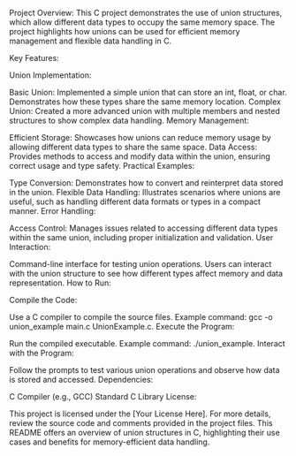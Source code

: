 Project Overview:
This C project demonstrates the use of union structures, which allow different data types to occupy the same memory space. The project highlights how unions can be used for efficient memory management and flexible data handling in C.

Key Features:

Union Implementation:

Basic Union: Implemented a simple union that can store an int, float, or char. Demonstrates how these types share the same memory location.
Complex Union: Created a more advanced union with multiple members and nested structures to show complex data handling.
Memory Management:

Efficient Storage: Showcases how unions can reduce memory usage by allowing different data types to share the same space.
Data Access: Provides methods to access and modify data within the union, ensuring correct usage and type safety.
Practical Examples:

Type Conversion: Demonstrates how to convert and reinterpret data stored in the union.
Flexible Data Handling: Illustrates scenarios where unions are useful, such as handling different data formats or types in a compact manner.
Error Handling:

Access Control: Manages issues related to accessing different data types within the same union, including proper initialization and validation.
User Interaction:

Command-line interface for testing union operations. Users can interact with the union structure to see how different types affect memory and data representation.
How to Run:

Compile the Code:

Use a C compiler to compile the source files. Example command: gcc -o union_example main.c UnionExample.c.
Execute the Program:

Run the compiled executable. Example command: ./union_example.
Interact with the Program:

Follow the prompts to test various union operations and observe how data is stored and accessed.
Dependencies:

C Compiler (e.g., GCC)
Standard C Library
License:

This project is licensed under the [Your License Here].
For more details, review the source code and comments provided in the project files. This README offers an overview of union structures in C, highlighting their use cases and benefits for memory-efficient data handling.






